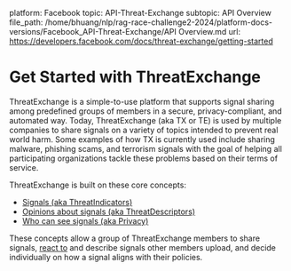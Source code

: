 platform: Facebook
topic: API-Threat-Exchange
subtopic: API Overview
file_path: /home/bhuang/nlp/rag-race-challenge2-2024/platform-docs-versions/Facebook_API-Threat-Exchange/API Overview.md
url: https://developers.facebook.com/docs/threat-exchange/getting-started

# Get Started with ThreatExchange

ThreatExchange is a simple-to-use platform that supports signal sharing among predefined groups of members in a secure, privacy-compliant, and automated way. Today, ThreatExchange (aka TX or TE) is used by multiple companies to share signals on a variety of topics intended to prevent real world harm. Some examples of how TX is currently used include sharing malware, phishing scams, and terrorism signals with the goal of helping all participating organizations tackle these problems based on their terms of service.

ThreatExchange is built on these core concepts:

* [Signals (aka ThreatIndicators)](https://developers.facebook.com/docs/threat-exchange/reference/apis/threat-indicator/)
* [Opinions about signals (aka ThreatDescriptors)](https://developers.facebook.com/docs/threat-exchange/reference/apis/threat-descriptor/)
* [Who can see signals (aka Privacy)](https://developers.facebook.com/docs/threat-exchange/reference/privacy)

These concepts allow a group of ThreatExchange members to share signals, [react to](https://developers.facebook.com/docs/threat-exchange/reference/reacting) and describe signals other members upload, and decide individually on how a signal aligns with their policies.